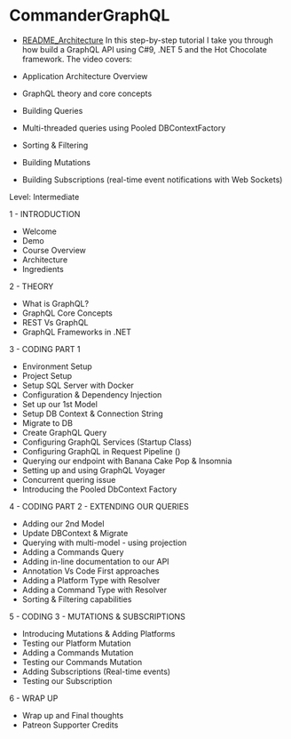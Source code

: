 # CommanderGraphQL
- [README_Architecture](./README_Architecture.md)
In this step-by-step tutorial I take you through how build a GraphQL API using C#9, .NET 5 and the Hot Chocolate framework.
The video covers:

- Application Architecture Overview
- GraphQL theory and core concepts
- Building Queries
- Multi-threaded queries using Pooled DBContextFactory
- Sorting & Filtering
- Building Mutations
- Building Subscriptions (real-time event notifications with Web Sockets)

Level: Intermediate

1 - INTRODUCTION
-  Welcome
-  Demo
-  Course Overview
-  Architecture
-  Ingredients 

2 - THEORY
-  What is GraphQL?
-  GraphQL Core Concepts
-  REST Vs GraphQL
-  GraphQL Frameworks in .NET

3 - CODING PART 1
-  Environment Setup
-  Project Setup
-  Setup SQL Server with Docker
-  Configuration & Dependency Injection
-  Set up our 1st Model
-  Setup DB Context & Connection String
-  Migrate to DB
-  Create GraphQL Query
-  Configuring GraphQL Services (Startup Class)
-  Configuring GraphQL in Request Pipeline ()
-  Querying our endpoint with Banana Cake Pop & Insomnia
-  Setting up and using GraphQL Voyager
-  Concurrent quering issue
-  Introducing the Pooled DbContext Factory

4 - CODING PART 2 - EXTENDING OUR QUERIES
-  Adding our 2nd Model
-  Update DBContext & Migrate
-  Querying with multi-model - using projection
-  Adding a Commands Query
-  Adding in-line documentation to our API
-  Annotation Vs Code First approaches
-  Adding a Platform Type with Resolver
-  Adding a Command Type with Resolver
-  Sorting & Filtering capabilities 

5 - CODING  3 - MUTATIONS & SUBSCRIPTIONS
-  Introducing Mutations & Adding Platforms
-  Testing our Platform Mutation
-  Adding a Commands Mutation
-  Testing our Commands Mutation
-  Adding Subscriptions (Real-time events)
-  Testing our Subscription

6 - WRAP UP
-  Wrap up and Final thoughts
-  Patreon Supporter Credits
